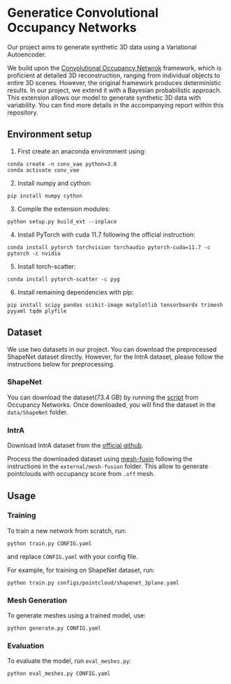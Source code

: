 # Generatice Convolutional Occupancy Networks

Our project aims to generate synthetic 3D data using a Variational Autoencoder. 

We build upon the [Convolutional Occupancy Netwrok](https://github.com/autonomousvision/convolutional_occupancy_networks) framework, which is proficient at detailed 3D reconstruction, ranging from individual objects to entire 3D scenes. However, the original framework produces deterministic results. In our project, we extend it with a Bayesian probabilistic approach. This extension allows our model to generate synthetic 3D data with variability. You can find more details in the accompanying report within this repository.

## Environment setup

1. First create an anaconda environment using:
```
conda create -n conv_vae python=3.8
conda activate conv_vae
```

2. Install numpy and cython: 
```
pip install numpy cython 
```

3. Compile the extension modules:
```
python setup.py build_ext --inplace
```

4. Install PyTorch with cuda 11.7 following the official instruction:
```
conda install pytorch torchvision torchaudio pytorch-cuda=11.7 -c pytorch -c nvidia
```

5. Install torch-scatter:
```
conda install pytorch-scatter -c pyg
```

6. Install remaining dependencies with pip:
```
pip install scipy pandas scikit-image matplotlib tensorboardx trimesh pyyaml tqdm plyfile
```

## Dataset

We use two datasets in our project. You can download the preprocessed ShapeNet dataset directly. However, for the IntrA dataset, please follow the instructions below for preprocessing.

### ShapeNet
You can download the dataset(73.4 GB) by running the [script](https://github.com/autonomousvision/occupancy_networks#preprocessed-data) from Occupancy Networks. Once downloaded, you will find the dataset in the `data/ShapeNet` folder.

### IntrA
Download IntrA dataset from the [official github](https://github.com/intra3d2019/IntrA). 

Process the downloaded dataset using [mesh-fusin](https://github.com/davidstutz/mesh-fusion) following the instructions in the ```external/mesh-fusion``` folder. This allow to generate pointclouds with occupancy score from ```.off``` mesh.

## Usage

### Training
To train a new network from scratch, run:
```
python train.py CONFIG.yaml
```
and replace ```CONFIG.yaml``` with your config file.

For example, for training on ShapeNet dataset, run:
```
python train.py configs/pointcloud/shapenet_3plane.yaml
```

### Mesh Generation
To generate meshes using a trained model, use: 
```
python generate.py CONFIG.yaml
```

### Evaluation
To evaluate the model, run `eval_meshes.py`:
```
python eval_meshes.py CONFIG.yaml
```